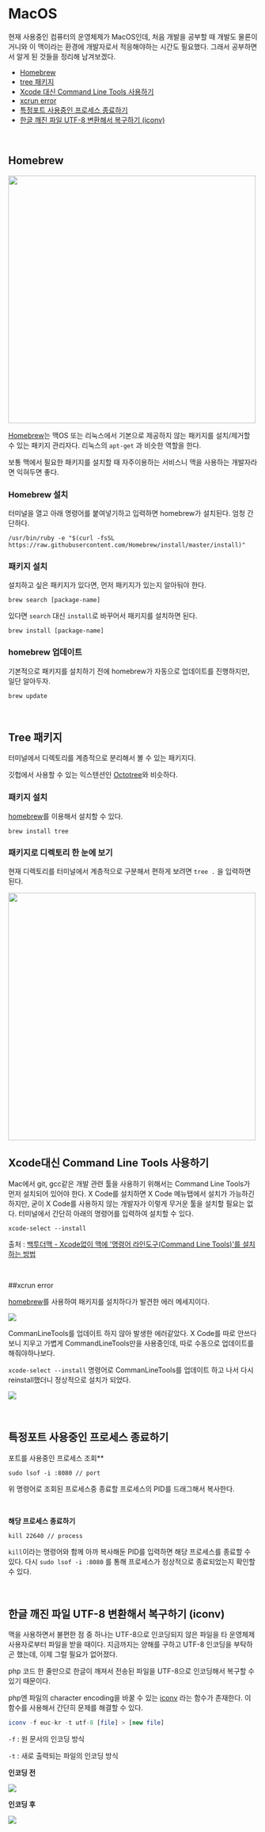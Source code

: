 # MacOS

현재 사용중인 컴퓨터의 운영체제가 MacOS인데, 처음 개발을 공부할 때 개발도 물론이거니와 이 맥이라는 환경에 개발자로서 적응해야하는 시간도 필요했다. 그래서 공부하면서 알게 된 것들을 정리해 남겨보겠다.

- [Homebrew](#homebrew)
- [tree 패키지](#package-tree)
- [Xcode 대신 Command Line Tools 사용하기](#commandlinetools)
- [xcrun error](#xcrun-error)
- [특정포트 사용중인 프로세스 종료하기](#killproc)
- [한글 깨진 파일 UTF-8 변환해서 복구하기 (iconv)](#iconv)

<br>

## <a name="homebrew"></a>Homebrew

<img src="http://www.mediafire.com/convkey/011a/ug38gl0hjk0f0s1zg.jpg" width="500" />

[Homebrew](https://brew.sh/index_ko)는 맥OS 또는 리눅스에서 기본으로 제공하지 않는 패키지를 설치/제거할 수 있는 패키지 관리자다. 리눅스의 `apt-get` 과 비슷한 역할을 한다.

보통 맥에서 필요한 패키지를 설치할 때 자주이용하는 서비스니 맥을 사용하는 개발자라면 익혀두면 좋다.

### Homebrew 설치

터미널을 열고 아래 명령어를 붙여넣기하고 입력하면 homebrew가 설치된다. 엄청 간단하다.

`/usr/bin/ruby -e "$(curl -fsSL https://raw.githubusercontent.com/Homebrew/install/master/install)"`



### 패키지 설치

설치하고 싶은 패키지가 있다면, 먼저 패키지가 있는지 알아둬야 한다.

`brew search [package-name]`

있다면 `search` 대신 `install`로 바꾸어서 패키지를 설치하면 된다.

`brew install [package-name]`



### homebrew 업데이트

기본적으로 패키지를 설치하기 전에 homebrew가 자동으로 업데이트를 진행하지만, 일단 알아두자.

`brew update`

<br>

## <a name="package-tree"></a>Tree 패키지

터미널에서 디렉토리를 계층적으로 분리해서 볼 수 있는 패키지다.

깃헙에서 사용할 수 있는 익스텐션인 [Octotree](https://www.octotree.io/)와 비슷하다.



### 패키지 설치

[homebrew](#homebrew)를 이용해서 설치할 수 있다. 

`brew install tree`



### 패키지로 디렉토리 한 눈에 보기

현재 디렉토리를 터미널에서 계층적으로 구분해서 편하게 보려면 `tree .` 을 입력하면 된다.

<img src="http://www.mediafire.com/convkey/0813/u5n9x04o217pgqezg.jpg" width="500" />

<br>

## <a name="commandlinetools"></a>Xcode대신 Command Line Tools 사용하기

Mac에서 git, gcc같은 개발 관련 툴을 사용하기 위해서는 Command Line Tools가 먼저 설치되어 있어야 한다. X Code를 설치하면 X Code 메뉴탭에서 설치가 가능하긴 하지만, 굳이 X Code를 사용하지 않는 개발자가 이렇게 무거운 툴을 설치할 필요는 없다. 터미널에서 간단히 아래의 명령어를 입력하여 설치할 수 있다.

`xcode-select --install`

출처 : [백투더맥 - Xcode없이 맥에 '명령어 라인도구(Command Line Tools)'를 설치하는 방법](https://macnews.tistory.com/4243)

<br>

##<a name="xcrun-error"></a>xcrun error

[homebrew](#homebrew)를 사용하여 패키지를 설치하다가 발견한 에러 메세지이다. 

![](http://www.mediafire.com/convkey/59f5/9b1hga2g4vm82znzg.jpg)

CommanLineTools를 업데이트 하지 않아 발생한 에러같았다. X Code를 따로 안쓰다보니 지우고 가볍게 CommandLineTools만을 사용중인데, 따로 수동으로 업데이트를 해줘야하나보다.

`xcode-select --install` 명령어로 CommanLineTools를 업데이트 하고 나서 다시 reinstall했더니 정상적으로 설치가 되었다.

![](http://www.mediafire.com/convkey/e0a1/sfyajpnpwqt9ytbzg.jpg)

<br>

## <a name="killproc"></a>특정포트 사용중인 프로세스 종료하기

포트를 사용중인 프로세스 조회**

```
sudo lsof -i :8080 // port
```

위 명령어로 조회된 프로세스중 종료할 프로세스의 PID를 드래그해서 복사한다.

<br>

**해당 프로세스 종료하기**

```
kill 22640 // process
```

`kill`이라는 명령어와 함께 아까 복사해둔 PID를 입력하면 해당 프로세스를 종료할 수 있다. 다시 `sudo lsof -i :8080` 를 통해 프로세스가 정상적으로 종료되었는지 확인할 수 있다.

<br>

## <a name="iconv"></a>한글 깨진 파일 UTF-8 변환해서 복구하기 (iconv)

맥을 사용하면서 불편한 점 중 하나는 UTF-8으로 인코딩되지 않은 파일을 타 운영체제 사용자로부터 파일을 받을 때이다. 지금까지는 양해를 구하고 UTF-8 인코딩을 부탁하곤 했는데, 이제 그럴 필요가 없어졌다.

php 코드 한 줄만으로 한글이 깨져서 전송된 파일을 UTF-8으로 인코딩해서 복구할 수 있기 때문이다.<br>

php엔 파일의 character encoding을 바꿀 수 있는 <a href="https://www.php.net/manual/en/function.iconv.php" target="_blank">iconv</a> 라는 함수가 존재한다. 이 함수를 사용해서 간단히 문제를 해결할 수 있다.

```php
iconv -f euc-kr -t utf-8 [file] > [new file]
```

`-f` : 원 문서의 인코딩 방식

`-t` : 새로 출력되는 파일의 인코딩 방식



**인코딩 전**

<img src="http://www.mediafire.com/convkey/8d6c/eu9kzcicc80xofdzg.jpg" />

**인코딩 후**

<img src="http://www.mediafire.com/convkey/c90f/tlln4gcjwkk8uujzg.jpg" />

